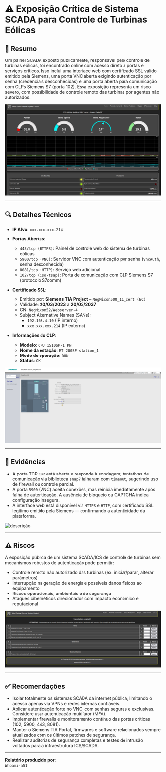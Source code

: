 # ⚠️ Exposição Crítica de Sistema SCADA para Controle de Turbinas Eólicas

## 📌 Resumo

Um painel SCADA exposto publicamente, responsável pelo controle de turbinas eólicas, foi encontrado online com acesso direto a portas e serviços críticos. Isso inclui uma interface web com certificado SSL válido emitido pela Siemens, uma porta VNC aberta exigindo autenticação por senha (credenciais desconhecidas) e uma porta aberta para comunicação com CLPs Siemens S7 (porta 102). Essa exposição representa um risco severo, com possibilidade de controle remoto das turbinas por agentes não autorizados.
  
![descrição](/imgs/invasao1/turbinas.png)  
  

---

## 🔍 Detalhes Técnicos

- **IP Alvo**: `xxx.xxx.xxx.214`

- **Portas Abertas**:
  - `443/tcp (HTTPS)`: Painel de controle web do sistema de turbinas eólicas
  - `5900/tcp (VNC)`: Servidor VNC com autenticação por senha (`VncAuth`, senha desconhecida)
  - `8081/tcp (HTTP)`: Serviço web adicional
  - `102/tcp (iso-tsap)`: Porta de comunicação com CLP Siemens S7 (protocolo S7comm)

- **Certificado SSL**:
  - Emitido por: **Siemens TIA Project** – `NegMicon500_11_cert (EC)`
  - Validade: **20/03/2023** a **20/03/2037**
  - CN: `NegMicon52/Webserver-4`
  - Subject Alternative Names (SANs):
    - `192.168.4.10` (IP interno)
    - `xxx.xxx.xxx.214` (IP externo)

- **Informações do CLP**:
  - **Modelo**: `CPU 1510SP-1 PN`
  - **Nome da estação**: `ET 200SP station_1`
  - **Modo de operação**: `RUN`
  - **Status**: `OK`
  
![descrição](/imgs/invasao1/plc1.png)  
  

---

## 🧪 Evidências

- A porta TCP `102` está aberta e responde à sondagem; tentativas de comunicação via biblioteca `snap7` falharam com `timeout`, sugerindo uso de firewall ou controle parcial.
- A porta `5900` (VNC) aceita conexões, mas reinicia imediatamente após falha de autenticação. A ausência de bloqueio ou CAPTCHA indica configuração insegura.
- A interface web está disponível via `HTTPS` e `HTTP`, com certificado SSL legítimo emitido pela Siemens — confirmando a autenticidade da plataforma.

![descrição](/imgs/invasao1/vnc.png)  

  
---

## ⚠️ Riscos

A exposição pública de um sistema SCADA/ICS de controle de turbinas sem mecanismos robustos de autenticação pode permitir:

- Controle remoto não autorizado das turbinas (ex: iniciar/parar, alterar parâmetros)
- Interrupção na geração de energia e possíveis danos físicos ao equipamento
- Riscos operacionais, ambientais e de segurança
- Ataques cibernéticos direcionados com impacto econômico e reputacional
  
![descrição](/imgs/invasao1/controles.png)  
  
---

## ✅ Recomendações

- Isolar totalmente os sistemas SCADA da internet pública, limitando o acesso apenas via VPNs e redes internas confiáveis.
- Aplicar autenticação forte no VNC, com senhas seguras e exclusivas. Considere usar autenticação multifator (MFA).
- Implementar firewalls e monitoramento contínuo das portas críticas (102, 5900, 443, 8081).
- Manter o Siemens TIA Portal, firmwares e software relacionados sempre atualizados com os últimos patches de segurança.
- Realizar auditorias de segurança completas e testes de intrusão voltados para a infraestrutura ICS/SCADA.

---


**Relatório produzido por**:  
`Whoami-a51`
